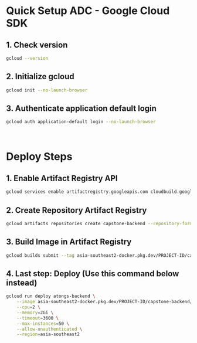 # Quick Setup ADC - Google Cloud SDK

## 1. Check version
```bash
gcloud --version
```

## 2. Initialize gcloud
```bash
gcloud init --no-launch-browser
```

## 3. Authenticate application default login
```bash
gcloud auth application-default login --no-launch-browser
```

<br>

# Deploy Steps

## 1. Enable Artifact Registry API
```bash
gcloud services enable artifactregistry.googleapis.com cloudbuild.googleapis.com run.googleapis.com
```

## 2. Create Repository Artifact Registry
```bash
gcloud artifacts repositories create capstone-backend --repository-format=docker --location=asia-southeast2 --async
```

## 3. Build Image in Artifact Registry
```bash
gcloud builds submit --tag asia-southeast2-docker.pkg.dev/PROJECT-ID/capstone-backend/atongs-backend:1.0.0
```

<!-- (Unused) gcloud run deploy atongs-backend --source . --port 9000 --allow-unauthenticated -->

## 4. Last step: Deploy (Use this command below instead)
```bash
gcloud run deploy atongs-backend \
    --image asia-southeast2-docker.pkg.dev/PROJECT-ID/capstone-backend/atongs-backend:1.0.0 \
    --cpu=2 \
    --memory=2Gi \
    --timeout=3600 \
    --max-instances=50 \
    --allow-unauthenticated \
    --region=asia-southeast2
```